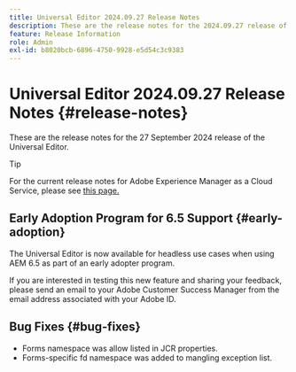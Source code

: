 ```yaml
---
title: Universal Editor 2024.09.27 Release Notes
description: These are the release notes for the 2024.09.27 release of the Universal Editor.
feature: Release Information
role: Admin
exl-id: b8020bcb-6896-4750-9928-e5d54c3c9383
---
```

# Universal Editor 2024.09.27 Release Notes {#release-notes}

These are the release notes for the 27 September 2024 release of the Universal Editor.

>[!TIP]
>
>For the current release notes for Adobe Experience Manager as a Cloud Service, please see [this page.](/help/release-notes/release-notes-cloud/release-notes-current.md)

## Early Adoption Program for 6.5 Support {#early-adoption}

The Universal Editor is now available for headless use cases when using AEM 6.5 as part of an early adopter program.

If you are interested in testing this new feature and sharing your feedback, please send an email to your Adobe Customer Success Manager from the email address associated with your Adobe ID. 

## Bug Fixes {#bug-fixes}

* Forms namespace was allow listed in JCR properties.
* Forms-specific fd namespace was added to mangling exception list.
